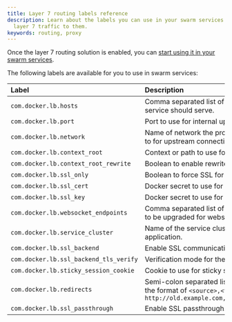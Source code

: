 ```yaml
---
title: Layer 7 routing labels reference
description: Learn about the labels you can use in your swarm services to route
  layer 7 traffic to them.
keywords: routing, proxy
---
```


Once the layer 7 routing solution is enabled, you can
[start using it in your swarm services](index.md).

The following labels are available for you to use in swarm services:


| Label                                  | Description                                                                                                                                    | Example                |
|:---------------------------------------|:-----------------------------------------------------------------------------------------------------------------------------------------------|:-----------------------|
| `com.docker.lb.hosts`                  | Comma separated list of the hosts that the service should serve.                                                                               | `example.com,test.com` |
| `com.docker.lb.port`                   | Port to use for internal upstream communication.                                                                                               | `8080`                 |
| `com.docker.lb.network`                | Name of network the proxy service should attach to for upstream connectivity.                                                                  | `app-network-a`        |
| `com.docker.lb.context_root`           | Context or path to use for the application.                                                                                                    | `/app`                 |
| `com.docker.lb.context_root_rewrite`   | Boolean to enable rewrite for the context root.                                                                                                | `true`                 |
| `com.docker.lb.ssl_only`               | Boolean to force SSL for application.                                                                                                          | `true`                 |
| `com.docker.lb.ssl_cert`               | Docker secret to use for the SSL certificate.                                                                                                  | `example.com.cert`     |
| `com.docker.lb.ssl_key`                | Docker secret to use for the SSL key.                                                                                                          | `example.com.key`      |
| `com.docker.lb.websocket_endpoints`    | Comma separated list of endpoints to configure to be upgraded for websockets.                                                                  | `/ws,/foo`             |
| `com.docker.lb.service_cluster`        | Name of the service cluster to use for the application.                                                                                        | `us-east`              |
| `com.docker.lb.ssl_backend`            | Enable SSL communication to the upstreams.                                                                                                     | `true`                 |
| `com.docker.lb.ssl_backend_tls_verify` | Verification mode for the upstream TLS.                                                                                                        | `none`                 |
| `com.docker.lb.sticky_session_cookie`  | Cookie to use for sticky sessions.                                                                                                             | `none`                 |
| `com.docker.lb.redirects`              | Semi-colon separated list of redirects to add in the format of `<source>,<target>`.  Example: `http://old.example.com,http://new.example.com;` | `none`                 |
| `com.docker.lb.ssl_passthrough`        | Enable SSL passthrough.                                                                                                                        | `false`                |

